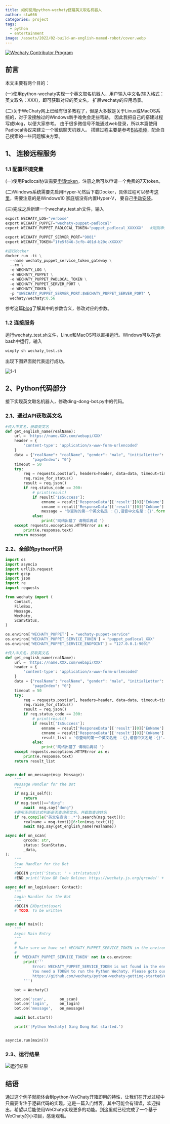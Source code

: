 ```yaml
---
title: 如何使用python-wechaty搭建英文取名机器人
author: stw666
categories: project
tags:
  - python
  - entertainment
image: /assets/2022/02-build-an-english-named-robot/cover.webp
---
```


[![Wechaty Contributor Program](https://img.shields.io/badge/Wechaty-Contributor%20Program-green.svg)](https://wechaty.js.org/docs/contributing/)

## 前言

本文主要有两个目的：

(一)使用python-wechaty实现一个英文取名机器人，用户输入中文名(输入格式：英文取名：XXX)，即可获取对应的英文名，
扩展wechaty的应用场景。

(二)关于WeChaty网上已经有很多教程了，但是大多数是关于Linux或MacOS系统的，对于没接触过的Windows新手难免会走些弯路，
因此我把自己的搭建过程写成blog，以便大家参考。
由于很多微信号不能通过web登录，所以本篇使用Padlocal协议来建立一个微信聊天机器人。
搭建过程主要是参考[B站视频](https://www.bilibili.com/video/BV1BB4y1A714?from=search&seid=7669334820557139832&spm_id_from=333.337.0.0)，配合自己搜索的一些问题解决方案。

## 1、 连接远程服务

### 1.1 配置环境变量

(一)使用Padlocal协议需要[申请token](http://pad-local.com/)，注册之后可以申请一个免费的7天token。

(二)Windows系统需要先启用Hyper-V,然后下载Docker，具体过程可以参考[这里](https://www.runoob.com/docker/windows-docker-install.html)，需要注意的是Windows10 家庭版没有内置Hyper-V，
要自己[手动安装](https://zhuanlan.zhihu.com/p/356396288)。

(三)完成之后新建一个wechaty_test.sh文件，输入

```python
export WECHATY_LOG="verbose"
export WECHATY_PUPPET="wechaty-puppet-padlocal"
export WECHATY_PUPPET_PADLOCAL_TOKEN="puppet_padlocal_XXXXXX"   #刚刚申请的token

export WECHATY_PUPPET_SERVER_PORT="9001"
export WECHATY_TOKEN="1fe5f846-3cfb-401d-b20c-XXXXX"

#运行docker
docker run -ti \
  --name wechaty_puppet_service_token_gateway \
  --rm \
  -e WECHATY_LOG \
  -e WECHATY_PUPPET \
  -e WECHATY_PUPPET_PADLOCAL_TOKEN \
  -e WECHATY_PUPPET_SERVER_PORT \
  -e WECHATY_TOKEN \
  -p "$WECHATY_PUPPET_SERVER_PORT:$WECHATY_PUPPET_SERVER_PORT" \
  wechaty/wechaty:0.56
```

参考这篇[blog](https://wechaty.js.org/2021/02/03/python-wechaty-for-padlocal-puppet-service/)了解其中的参数含义，修改对应的参数。

### 1.2 连接服务

运行wechaty_test.sh文件，Linux和MacOS可以直接运行。Windows可以在git bash中运行，输入

```sh
winpty sh wechaty_test.sh
```

出现下图界面就代表运行成功。

![1-1](/assets/2022/02-build-an-english-named-robot/1-1.webp)

## 2、Python代码部分

接下实现英文取名机器人，修改ding-dong-bot.py中的代码。

### 2.1、通过API获取英文名

```python
#传入中文名，获取英文名
def get_english_name(realName):
    url = 'https://name.XXX.com/webapi/XXX'
    header = {
        'content-type': 'application/x-www-form-urlencoded'
    }
    data = {"realName": "realName", "gender": "male", "initialLetter": "", "spell": "0", "pronounce": "0", "popularity": "1",
            "pageIndex": "0"}
    timeout = 50
    try:
        req = requests.post(url, headers=header, data=data, timeout=timeout)  # 发post请求
        req.raise_for_status()
        result = req.json()
        if req.status_code == 200:
            # print(result)
            if result['IsSuccess']:
                enname = result['ResponseData']['result'][0]['EnName']
                cnname = result['ResponseData']['result'][0]['CnName']
                message = '你查询的第一个英文名是 ：{},谐音中文名是：{}'.format(enname, ' '.join(cnname))
            else:
                print('网络出错了 请稍后再试 ')
    except requests.exceptions.HTTPError as e:
        print(e.response.text)
    return message
```

### 2.2、全部的python代码

```python
import os
import asyncio
import urllib.request
import gzip
import json
import re
import requests

from wechaty import (
    Contact,
    FileBox,
    Message,
    Wechaty,
    ScanStatus,
)

os.environ['WECHATY_PUPPET'] = "wechaty-puppet-service"
os.environ['WECHATY_PUPPET_SERVICE_TOKEN'] = "puppet_padlocal_XXX"
os.environ['WECHATY_PUPPET_SERVICE_ENDPOINT'] = "127.0.0.1:9001"

#传入中文名，获取英文名
def get_english_name(realName):
    url = 'https://name.XXX.com/webapi/XXX'
    header = {
        'content-type': 'application/x-www-form-urlencoded'
    }
    data = {"realName": "realName", "gender": "male", "initialLetter": "", "spell": "0", "pronounce": "0", "popularity": "1",
            "pageIndex": "0"}
    timeout = 50
    try:
        req = requests.post(url, headers=header, data=data, timeout=timeout)  # 发post请求
        req.raise_for_status()
        result = req.json()
        if req.status_code == 200:
            # print(result)
            if result['IsSuccess']:
                enname = result['ResponseData']['result'][0]['EnName']
                cnname = result['ResponseData']['result'][0]['CnName']
                result_list = '你查询的第一个英文名是 ：{},谐音中文名是：{}'.format(enname, ' '.join(cnname))
            else:
                print('网络出错了 请稍后再试 ')
    except requests.exceptions.HTTPError as e:
        print(e.response.text)
    return result_list


async def on_message(msg: Message):
    """
    Message Handler for the Bot
    """
    if msg.is_self():
        return
    if msg.text()=="ding":
        await  msg.say("dong")
    #使用正则表达式判断是否查询英文名，并截取查询姓名
    if re.compile("英文名查询：.*").search(msg.text()):
        realname = msg.text()[6:len(msg.text())]
        await msg.say(get_english_name(realname))

async def on_scan(
        qrcode: str,
        status: ScanStatus,
        _data,
):
    """
    Scan Handler for the Bot
    """
    #BEGIN print('Status: ' + str(status))
    #END print('View QR Code Online: https://wechaty.js.org/qrcode/' + qrcode)

async def on_login(user: Contact):
    """
    Login Handler for the Bot
    """
    #BEGIN ENDprint(user)
    # TODO: To be written


async def main():
    """
    Async Main Entry
    """
    #
    # Make sure we have set WECHATY_PUPPET_SERVICE_TOKEN in the environment variables.
    #
    if 'WECHATY_PUPPET_SERVICE_TOKEN' not in os.environ:
        print('''
            Error: WECHATY_PUPPET_SERVICE_TOKEN is not found in the environment variables
            You need a TOKEN to run the Python Wechaty. Please goto our README for details
            https://github.com/wechaty/python-wechaty-getting-started/#wechaty_puppet_service_token
        ''')

    bot = Wechaty()

    bot.on('scan',      on_scan)
    bot.on('login',     on_login)
    bot.on('message',   on_message)

    await bot.start()

    print('[Python Wechaty] Ding Dong Bot started.')


asyncio.run(main())
```

### 2.3、运行结果

![运行结果](/assets/2022/02-build-an-english-named-robot/2-1.webp)

## 结语

通过这个例子就能体会到python-WeChaty开箱即用的特性，让我们在开发过程中只需要专注于逻辑代码的实现。这是一篇入门博客，其中可能会有错误，欢迎指出，希望以后能使用WeChaty实现更多的功能。到这里就已经完成了一个基于WeChaty的小项目，感谢观看。<br />
